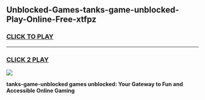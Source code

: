 
## Unblocked-Games-tanks-game-unblocked-Play-Online-Free-xtfpz
<h3>
<a href="https://premium76.site?title=tanks-game-unblocked&ref=26A">CLICK TO PLAY</a></h3>
<hr>

<h3>
<a href="https://premium76.site?title=tanks-game-unblocked&ref=26A">CLICK 2 PLAY</a>
  
</h3>

<a href="https://premium76.site?title=tanks-game-unblocked&ref=26A"><img src="https://clearcache.store/games.png"></a>


**tanks-game-unblocked games unblocked: Your Gateway to Fun and Accessible Online Gaming**
